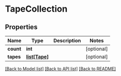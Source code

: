 # TapeCollection

## Properties
Name | Type | Description | Notes
------------ | ------------- | ------------- | -------------
**count** | **int** |  | [optional] 
**tapes** | [**list[Tape]**](Tape.md) |  | [optional] 

[[Back to Model list]](../README.md#documentation-for-models) [[Back to API list]](../README.md#documentation-for-api-endpoints) [[Back to README]](../README.md)


